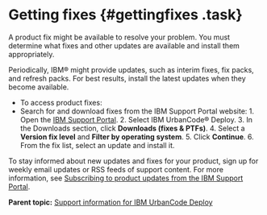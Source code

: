 # Getting fixes {#gettingfixes .task}

A product fix might be available to resolve your problem. You must determine what fixes and other updates are available and install them appropriately.

Periodically, IBM® might provide updates, such as interim fixes, fix packs, and refresh packs. For best results, install the latest updates when they become available.

-   To access product fixes:
-    Search for and download fixes from the IBM Support Portal website: 
    1.   Open the [IBM Support Portal](http://www.ibm.com/software/support/). 
    2.   Select IBM UrbanCode® Deploy. 
    3.   In the Downloads section, click **Downloads \(fixes & PTFs\)**. 
    4.   Select a **Version fix level** and **Filter by operating system**. 
    5.   Click **Continue**. 
    6.   From the fix list, select an update and install it. 

To stay informed about new updates and fixes for your product, sign up for weekly email updates or RSS feeds of support content. For more information, see [Subscribing to product updates from the IBM Support Portal](t_subscribing_to_support_content.md).

**Parent topic:** [Support information for IBM UrbanCode Deploy](../topics/c_latest_technote_ucd.md)

